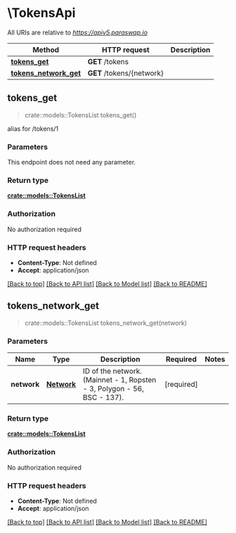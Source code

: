 # \TokensApi

All URIs are relative to *https://apiv5.paraswap.io*

Method | HTTP request | Description
------------- | ------------- | -------------
[**tokens_get**](TokensApi.md#tokens_get) | **GET** /tokens | 
[**tokens_network_get**](TokensApi.md#tokens_network_get) | **GET** /tokens/{network} | 



## tokens_get

> crate::models::TokensList tokens_get()


alias for /tokens/1

### Parameters

This endpoint does not need any parameter.

### Return type

[**crate::models::TokensList**](TokensList.md)

### Authorization

No authorization required

### HTTP request headers

- **Content-Type**: Not defined
- **Accept**: application/json

[[Back to top]](#) [[Back to API list]](../README.md#documentation-for-api-endpoints) [[Back to Model list]](../README.md#documentation-for-models) [[Back to README]](../README.md)


## tokens_network_get

> crate::models::TokensList tokens_network_get(network)


### Parameters


Name | Type | Description  | Required | Notes
------------- | ------------- | ------------- | ------------- | -------------
**network** | [**Network**](.md) | ID of the network. (Mainnet - 1, Ropsten - 3, Polygon - 56, BSC - 137). | [required] |

### Return type

[**crate::models::TokensList**](TokensList.md)

### Authorization

No authorization required

### HTTP request headers

- **Content-Type**: Not defined
- **Accept**: application/json

[[Back to top]](#) [[Back to API list]](../README.md#documentation-for-api-endpoints) [[Back to Model list]](../README.md#documentation-for-models) [[Back to README]](../README.md)

